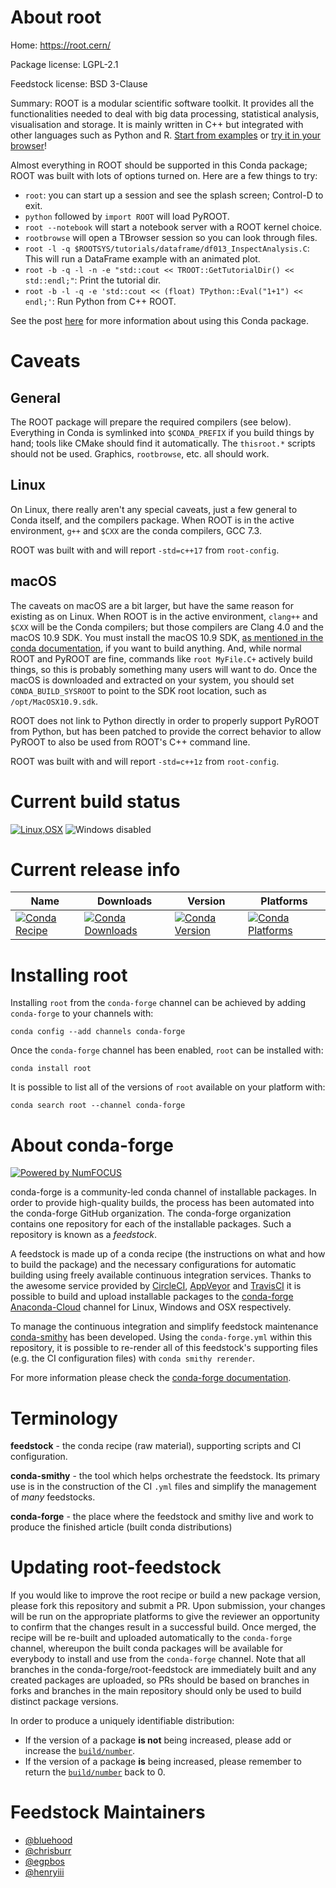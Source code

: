 <!--
# -*- mode: jinja -*-
-->

About root
==========

Home: https://root.cern/

Package license: LGPL-2.1

Feedstock license: BSD 3-Clause

Summary: ROOT is a modular scientific software toolkit. It provides all the functionalities needed to deal with big data processing, statistical analysis, visualisation and storage. It is mainly written in C++ but integrated with other languages such as Python and R. [Start from examples](https://root.cern/doc/master/group__Tutorials.html) or [try it in your browser](http://cern.ch/swanserver/cgi-bin/go?projurl=https://github.com/cernphsft/rootbinder.git)!

Almost everything in ROOT should be supported in this Conda package; ROOT was built with lots of options turned on. Here are a few things to try:

* `root`: you can start up a session and see the splash screen; Control-D to exit.
* `python` followed by `import ROOT` will load PyROOT.
* `root --notebook` will start a notebook server with a ROOT kernel choice.
* `rootbrowse` will open a TBrowser session so you can look through files.
* `root -l -q $ROOTSYS/tutorials/dataframe/df013_InspectAnalysis.C`: This will run a DataFrame example with an animated plot.
* `root -b -q -l -n -e "std::cout << TROOT::GetTutorialDir() << std::endl;"`: Print the tutorial dir.
* `root -b -l -q -e 'std::cout << (float) TPython::Eval("1+1") << endl;'`: Run Python from C++ ROOT.

See the post [here](https://iscinumpy.gitlab.io/post/root-conda/) for more information about using this Conda package.

Caveats
=======

General
-------

The ROOT package will prepare the required compilers (see below). Everything in Conda is symlinked into `$CONDA_PREFIX` if you build things by hand; tools like CMake should find it automatically. The `thisroot.*` scripts should not be used. Graphics, `rootbrowse`, etc. all should work.

Linux
-----

On Linux, there really aren't any special caveats, just a few general to Conda itself, and the compilers package. When ROOT is in the active environment, `g++` and `$CXX` are the conda compilers, GCC 7.3.

ROOT was built with and will report `-std=c++17` from `root-config`.


macOS
-----

The caveats on macOS are a bit larger, but have the same reason for existing as on Linux. When ROOT is in the active environment, `clang++` and `$CXX` will be the Conda compilers; but those compilers are Clang 4.0 and the macOS 10.9 SDK.
You must install the macOS 10.9 SDK, [as mentioned in the conda documentation](https://conda.io/projects/conda-build/en/latest/source/compiler-tools.html#macos-sdk), if you want to build anything.
And, while normal ROOT and PyROOT are fine, commands like `root MyFile.C+` actively build things, so this is probably something many users will want to do. Once the macOS is downloaded
and extracted on your system, you should set `CONDA_BUILD_SYSROOT` to point to the SDK root location, such as `/opt/MacOSX10.9.sdk`.

ROOT does not link to Python directly in order to properly support PyROOT from Python, but has been patched to provide the correct behavior to allow PyROOT to also be used from ROOT's C++ command line.

ROOT was built with and will report `-std=c++1z` from `root-config`.




Current build status
====================

[![Linux,OSX](https://img.shields.io/circleci/project/github/conda-forge/root-feedstock/master.svg?label=Linux,OSX)](https://circleci.com/gh/conda-forge/root-feedstock)
![Windows disabled](https://img.shields.io/badge/Windows-disabled-lightgrey.svg)

Current release info
====================

| Name | Downloads | Version | Platforms |
| --- | --- | --- | --- |
| [![Conda Recipe](https://img.shields.io/badge/recipe-root-green.svg)](https://anaconda.org/conda-forge/root) | [![Conda Downloads](https://img.shields.io/conda/dn/conda-forge/root.svg)](https://anaconda.org/conda-forge/root) | [![Conda Version](https://img.shields.io/conda/vn/conda-forge/root.svg)](https://anaconda.org/conda-forge/root) | [![Conda Platforms](https://img.shields.io/conda/pn/conda-forge/root.svg)](https://anaconda.org/conda-forge/root) |

Installing root
===============

Installing `root` from the `conda-forge` channel can be achieved by adding `conda-forge` to your channels with:

```
conda config --add channels conda-forge
```

Once the `conda-forge` channel has been enabled, `root` can be installed with:

```
conda install root
```

It is possible to list all of the versions of `root` available on your platform with:

```
conda search root --channel conda-forge
```


About conda-forge
=================

[![Powered by NumFOCUS](https://img.shields.io/badge/powered%20by-NumFOCUS-orange.svg?style=flat&colorA=E1523D&colorB=007D8A)](http://numfocus.org)

conda-forge is a community-led conda channel of installable packages.
In order to provide high-quality builds, the process has been automated into the
conda-forge GitHub organization. The conda-forge organization contains one repository
for each of the installable packages. Such a repository is known as a *feedstock*.

A feedstock is made up of a conda recipe (the instructions on what and how to build
the package) and the necessary configurations for automatic building using freely
available continuous integration services. Thanks to the awesome service provided by
[CircleCI](https://circleci.com/), [AppVeyor](https://www.appveyor.com/)
and [TravisCI](https://travis-ci.org/) it is possible to build and upload installable
packages to the [conda-forge](https://anaconda.org/conda-forge)
[Anaconda-Cloud](https://anaconda.org/) channel for Linux, Windows and OSX respectively.

To manage the continuous integration and simplify feedstock maintenance
[conda-smithy](https://github.com/conda-forge/conda-smithy) has been developed.
Using the ``conda-forge.yml`` within this repository, it is possible to re-render all of
this feedstock's supporting files (e.g. the CI configuration files) with ``conda smithy rerender``.

For more information please check the [conda-forge documentation](https://conda-forge.org/docs/).

Terminology
===========

**feedstock** - the conda recipe (raw material), supporting scripts and CI configuration.

**conda-smithy** - the tool which helps orchestrate the feedstock.
                   Its primary use is in the construction of the CI ``.yml`` files
                   and simplify the management of *many* feedstocks.

**conda-forge** - the place where the feedstock and smithy live and work to
                  produce the finished article (built conda distributions)


Updating root-feedstock
=======================

If you would like to improve the root recipe or build a new
package version, please fork this repository and submit a PR. Upon submission,
your changes will be run on the appropriate platforms to give the reviewer an
opportunity to confirm that the changes result in a successful build. Once
merged, the recipe will be re-built and uploaded automatically to the
`conda-forge` channel, whereupon the built conda packages will be available for
everybody to install and use from the `conda-forge` channel.
Note that all branches in the conda-forge/root-feedstock are
immediately built and any created packages are uploaded, so PRs should be based
on branches in forks and branches in the main repository should only be used to
build distinct package versions.

In order to produce a uniquely identifiable distribution:
 * If the version of a package **is not** being increased, please add or increase
   the [``build/number``](https://conda.io/docs/user-guide/tasks/build-packages/define-metadata.html#build-number-and-string).
 * If the version of a package **is** being increased, please remember to return
   the [``build/number``](https://conda.io/docs/user-guide/tasks/build-packages/define-metadata.html#build-number-and-string)
   back to 0.

Feedstock Maintainers
=====================

* [@bluehood](https://github.com/bluehood/)
* [@chrisburr](https://github.com/chrisburr/)
* [@egpbos](https://github.com/egpbos/)
* [@henryiii](https://github.com/henryiii/)

